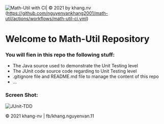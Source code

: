 ![Math-Util with CI| © 2021 by khang.nv](https://github.com/nguyenvankhang2001/math-util/actions/workflows/math-util-ci.yml/badge.svg)
(https://github.com/nguyenvankhang2001/math-util/actions/workflows/math-util-ci.yml)

# Welcome to Math-Util Repository

### You will fien in this repo the following stuff: 
* The Java source used to demonstrate the Unit Testing level
* The JUnit code source code regarding to Unit Testing level
* .gitignore file and README.md file to manage the content of this repo
* ...


### Screen Shot: 
![JUnit-TDD](https://github.com/nguyenvankhang2001/math-util/blob/master/images/math-util-intro.png)

© 2021 khang-nv | fb/khang.nguyenvan.11 
